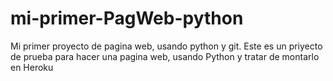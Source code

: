 # mi-primer-PagWeb-python
Mi primer proyecto de pagina web, usando python y  git.
Este es un priyecto de prueba para  hacer una pagina web, usando Python y tratar de montarlo en Heroku
